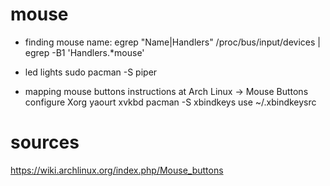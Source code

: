 # mouse

- finding mouse name:
egrep "Name|Handlers" /proc/bus/input/devices | egrep -B1 'Handlers.*mouse'


- led lights
sudo pacman -S piper


- mapping mouse buttons
instructions at Arch Linux -> Mouse Buttons
configure Xorg
yaourt xvkbd
pacman -S xbindkeys
use ~/.xbindkeysrc




# sources
https://wiki.archlinux.org/index.php/Mouse_buttons

